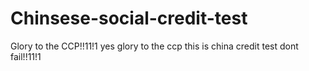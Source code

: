 # Chinsese-social-credit-test
Glory to the CCP!!11!1
yes glory to the ccp this is china credit test dont fail!!11!1
